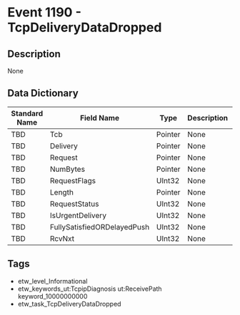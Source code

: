 # Event 1190 - TcpDeliveryDataDropped

## Description
None

## Data Dictionary
|Standard Name|Field Name|Type|Description|Sample Value|
|---|---|---|---|---|
|TBD|Tcb|Pointer|None|`None`|
|TBD|Delivery|Pointer|None|`None`|
|TBD|Request|Pointer|None|`None`|
|TBD|NumBytes|Pointer|None|`None`|
|TBD|RequestFlags|UInt32|None|`None`|
|TBD|Length|Pointer|None|`None`|
|TBD|RequestStatus|UInt32|None|`None`|
|TBD|IsUrgentDelivery|UInt32|None|`None`|
|TBD|FullySatisfiedORDelayedPush|UInt32|None|`None`|
|TBD|RcvNxt|UInt32|None|`None`|

## Tags
* etw_level_Informational
* etw_keywords_ut:TcpipDiagnosis ut:ReceivePath keyword_10000000000
* etw_task_TcpDeliveryDataDropped